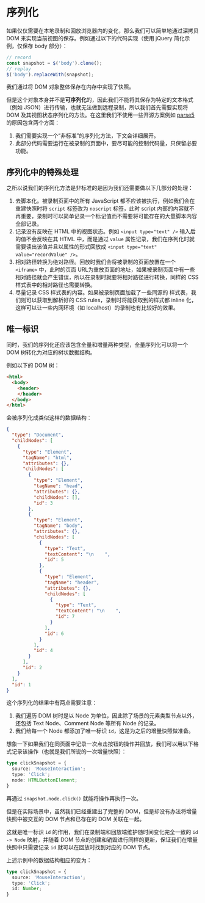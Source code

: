 # 序列化

如果仅仅需要在本地录制和回放浏览器内的变化，那么我们可以简单地通过深拷贝 DOM 来实现当前视图的保存。例如通过以下的代码实现（使用 jQuery 简化示例，仅保存 body 部分）：

```javascript
// record
const snapshot = $('body').clone();
// replay
$('body').replaceWith(snapshot);
```

我们通过将 DOM 对象整体保存在内存中实现了快照。

但是这个对象本身并不是**可序列化**的，因此我们不能将其保存为特定的文本格式（例如 JSON）进行传输，也就无法做到远程录制，所以我们首先需要实现将 DOM 及其视图状态序列化的方法。在这里我们不使用一些开源方案例如 [parse5](https://github.com/inikulin/parse5) 的原因包含两个方面：

1. 我们需要实现一个“非标准”的序列化方法，下文会详细展开。
2. 此部分代码需要运行在被录制的页面中，要尽可能的控制代码量，只保留必要功能。

## 序列化中的特殊处理

之所以说我们的序列化方法是非标准的是因为我们还需要做以下几部分的处理：

1. 去脚本化。被录制页面中的所有 JavaScript 都不应该被执行，例如我们会在重建快照时将 `script` 标签改为 `noscript` 标签，此时 script 内部的内容就不再重要，录制时可以简单记录一个标记值而不需要将可能存在的大量脚本内容全部记录。
2. 记录没有反映在 HTML 中的视图状态。例如 `<input type="text" />` 输入后的值不会反映在其 HTML 中，而是通过 `value` 属性记录，我们在序列化时就需要读出该值并且以属性的形式回放成 `<input type="text" value="recordValue" />`。
3. 相对路径转换为绝对路径。回放时我们会将被录制的页面放置在一个 `<iframe>` 中，此时的页面 URL为重放页面的地址，如果被录制页面中有一些相对路径就会产生错误，所以在录制时就要将相对路径进行转换，同样的 CSS 样式表中的相对路径也需要转换。
4. 尽量记录 CSS 样式表的内容。如果被录制页面加载了一些同源的 样式表，我们则可以获取到解析好的 CSS rules，录制时将能获取到的样式都 inline 化，这样可以让一些内网环境（如 localhost）的录制也有比较好的效果。

## 唯一标识

同时，我们的序列化还应该包含全量和增量两种类型，全量序列化可以将一个 DOM 树转化为对应的树状数据结构。

例如以下的 DOM 树：

```html
<html>
  <body>
    <header>
    </header>
  </body>
</html>
```

会被序列化成类似这样的数据结构：

```json
{
  "type": "Document",
  "childNodes": [
    {
      "type": "Element",
      "tagName": "html",
      "attributes": {},
      "childNodes": [
        {
          "type": "Element",
          "tagName": "head",
          "attributes": {},
          "childNodes": [],
          "id": 3
        },
        {
          "type": "Element",
          "tagName": "body",
          "attributes": {},
          "childNodes": [
            {
              "type": "Text",
              "textContent": "\n    ",
              "id": 5
            },
            {
              "type": "Element",
              "tagName": "header",
              "attributes": {},
              "childNodes": [
                {
                  "type": "Text",
                  "textContent": "\n    ",
                  "id": 7
                }
              ],
              "id": 6
            }
          ],
          "id": 4
        }
      ],
      "id": 2
    }
  ],
  "id": 1
}
```

这个序列化的结果中有两点需要注意：

1. 我们遍历 DOM 树时是以 Node 为单位，因此除了场景的元素类型节点以外，还包括 Text Node、Comment Node 等所有 Node 的记录。
2. 我们给每一个 Node 都添加了唯一标识 `id`，这是为之后的增量快照做准备。

想象一下如果我们在同页面中记录一次点击按钮的操作并回放，我们可以用以下格式记录该操作（也就是我们所说的一次增量快照）：

```typescript
type clickSnapshot = {
  source: 'MouseInteraction';
  type: 'Click';
  node: HTMLButtonElement;
}
```

再通过 `snapshot.node.click()` 就能将操作再执行一次。

但是在实际场景中，虽然我们已经重建出了完整的 DOM，但是却没有办法将增量快照中被交互的 DOM 节点和已存在的 DOM 关联在一起。

这就是唯一标识 `id` 的作用，我们在录制端和回放端维护随时间变化完全一致的 `id -> Node` 映射，并随着 DOM 节点的创建和销毁进行同样的更新，保证我们在增量快照中只需要记录 `id` 就可以在回放时找到对应的 DOM 节点。

上述示例中的数据结构相应的变为：

```typescript
type clickSnapshot = {
  source: 'MouseInteraction';
  type: 'Click';
  id: Number;
}
```

